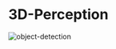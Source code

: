 # 3D-Perception
![object-detection](https://github.com/Infraste03/3D-Perception/assets/84390854/8bce42f3-feac-4ef3-8f4c-db1a1fcb2d4e)
